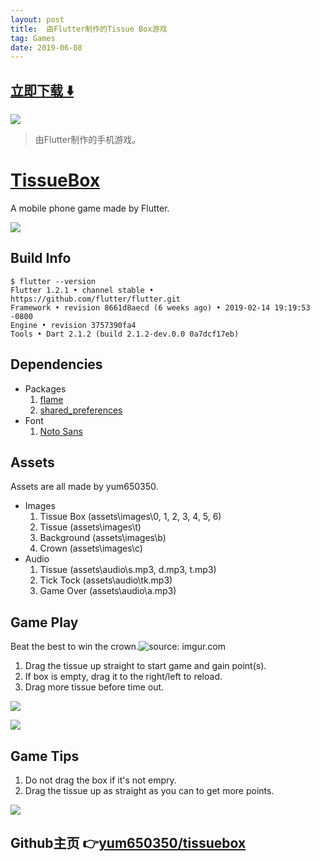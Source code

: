 ```yaml
---
layout: post
title:  由Flutter制作的Tissue Box游戏
tag: Games
date: 2019-06-08
---
```


 


## [立即下载 ️⬇️ ](https://codeload.github.com/yum650350/tissuebox/zip/master) 
<p-3> 

 
![](https://flutterawesome.com/content/images/2019/04/TissueBox.jpg)
 
>
> 由Flutter制作的手机游戏。
>

 
# [TissueBox](https://github.com/yum650350/tissuebox)
A mobile phone game made by Flutter.

![](https://raw.githubusercontent.com/yum650350/tissuebox/master/gameplay.gif)

    
## Build Info
```
$ flutter --version
Flutter 1.2.1 • channel stable • https://github.com/flutter/flutter.git
Framework • revision 8661d8aecd (6 weeks ago) • 2019-02-14 19:19:53 -0800
Engine • revision 3757390fa4
Tools • Dart 2.1.2 (build 2.1.2-dev.0.0 0a7dcf17eb)
```

## Dependencies
- Packages
	1. [flame](https://pub.dartlang.org/packages/flame)
	2. [shared_preferences](https://pub.dartlang.org/packages/shared_preferences)
- Font
	1. [Noto Sans](https://www.google.com/get/noto/#sans-lgc)
	
## Assets
Assets are all made by yum650350.

- Images
    1. Tissue Box (assets\images\0, 1, 2, 3, 4, 5, 6)
    2. Tissue (assets\images\t)
    3. Background (assets\images\b)
    4. Crown (assets\images\c)
- Audio
    1. Tissue (assets\audio\s.mp3, d.mp3, t.mp3) 
    2. Tick Tock (assets\audio\tk.mp3)
    3. Game Over (assets\audio\a.mp3)

## Game Play
Beat the best to win the crown.<img src="https://i.imgur.com/79sMhD1.png" title="source: imgur.com" />
1. Drag the tissue up straight to start game and gain point(s).
2. If box is empty, drag it to the right/left to reload.
3. Drag more tissue before time out.

![](https://raw.githubusercontent.com/yum650350/tissuebox/master/instruction1.png)

![](https://raw.githubusercontent.com/yum650350/tissuebox/master/instruction2.png)

## Game Tips
1. Do not drag the box if it's not empry.
2. Drag the tissue up as straight as you can to get more points.

![](https://raw.githubusercontent.com/yum650350/tissuebox/master/instruction3.png)


## Github主页 👉[yum650350/tissuebox](http://github.com/yum650350/tissuebox)